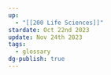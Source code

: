 ```yaml
---
up:
  - "[[200 Life Sciences]]"
stardate: Oct 22nd 2023
update: Nov 24th 2023
tags:
  - glossary
dg-publish: true
---
```

